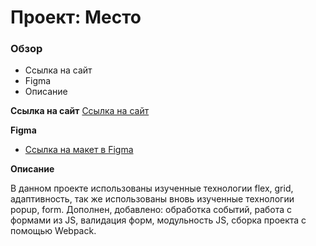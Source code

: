 # Проект: Место

### Обзор

* Ссылка на сайт
* Figma
* Описание

**Ссылка на сайт**
[Cсылка на сайт](https://pawelbobroff.github.io/mesto-project/)

**Figma**

* [Ссылка на макет в Figma](https://www.figma.com/file/2cn9N9jSkmxD84oJik7xL7/JavaScript.-Sprint-4?node-id=0%3A1)

**Описание**

В данном проекте использованы изученные технологии flex, grid, адаптивность, так же использованы вновь изученные технологии popup, form.
Дополнен, добавлено: обработка событий, работа с формами из JS, валидация форм, модульность JS, сборка проекта с помощью Webpack.
